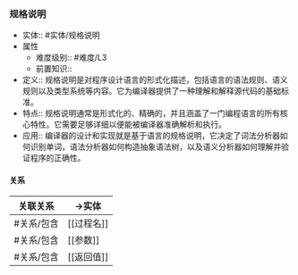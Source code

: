 ###  规格说明 
- 实体:: #实体/规格说明 
- 属性
	- 难度级别:: #难度/L3 
	- 前置知识::
- 定义::  规格说明是对程序设计语言的形式化描述，包括语言的语法规则、语义规则以及类型系统等内容。它为编译器提供了一种理解和解释源代码的基础标准。
- 特点:: 规格说明通常是形式化的、精确的，并且涵盖了一门编程语言的所有核心特性。它需要足够详细以便能被编译器准确解析和执行。
- 应用:: 编译器的设计和实现就是基于语言的规格说明，它决定了词法分析器如何识别单词，语法分析器如何构造抽象语法树，以及语义分析器如何理解并验证程序的正确性。
#### 关系
| 关联关系 | ->实体 |
| ---- | ---- |
| #关系/包含 | [[过程名]] |
| #关系/包含  | [[参数]] |
| #关系/包含  | [[返回值]] |